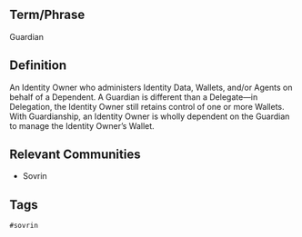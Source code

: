 ## Term/Phrase
Guardian

## Definition
An Identity Owner who administers Identity Data, Wallets, and/or Agents on behalf of a Dependent. A Guardian is different than a Delegate&mdash;in Delegation, the Identity Owner still retains control of one or more Wallets. With Guardianship, an Identity Owner is wholly dependent on the Guardian to manage the Identity Owner&rsquo;s Wallet.

## Relevant Communities
* Sovrin

## Tags
```
#sovrin
```

